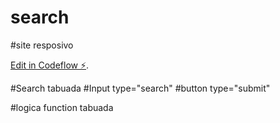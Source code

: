 # search
#site resposivo

[Edit in Codeflow ⚡️](https://stackblitz.com/~/github.com/Jsandriele/search).

#Search tabuada
#Input type="search"
#button type="submit"

#logica function tabuada
